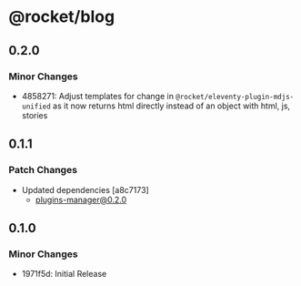 # @rocket/blog

## 0.2.0

### Minor Changes

- 4858271: Adjust templates for change in `@rocket/eleventy-plugin-mdjs-unified` as it now returns html directly instead of an object with html, js, stories

## 0.1.1

### Patch Changes

- Updated dependencies [a8c7173]
  - plugins-manager@0.2.0

## 0.1.0

### Minor Changes

- 1971f5d: Initial Release

